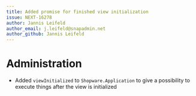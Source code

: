 ```yaml
---
title: Added promise for finished view initialization
issue: NEXT-16278
author: Jannis Leifeld
author_email: j.leifeld@snapadmin.net 
author_github: Jannis Leifeld
---
```

# Administration
* Added `viewInitialized` to `Shopware.Application` to give a possibility to execute things after the view is initialized
